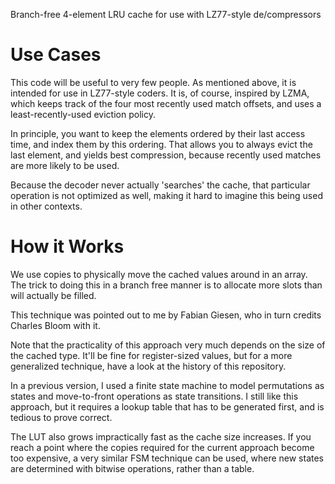 Branch-free 4-element LRU cache for use with LZ77-style de/compressors

Use Cases
=========

This code will be useful to very few people. As mentioned above, it is intended
for use in LZ77-style coders. It is, of course, inspired by LZMA, which keeps
track of the four most recently used match offsets, and uses a
least-recently-used eviction policy.

In principle, you want to keep the elements ordered by their last access time,
and index them by this ordering. That allows you to always evict the last
element, and yields best compression, because recently used matches are more
likely to be used.

Because the decoder never actually 'searches' the cache, that particular
operation is not optimized as well, making it hard to imagine this being used
in other contexts.

How it Works
============

We use copies to physically move the cached values around in an array. The trick
to doing this in a branch free manner is to allocate more slots than will actually
be filled.

This technique was pointed out to me by Fabian Giesen, who in turn credits
Charles Bloom with it.

Note that the practicality of this approach very much depends on the size of the
cached type. It'll be fine for register-sized values, but for a more generalized
technique, have a look at the history of this repository.

In a previous version, I used a finite state machine to model permutations as
states and move-to-front operations as state transitions. I still like this
approach, but it requires a lookup table that has to be generated first, and is
tedious to prove correct.

The LUT also grows impractically fast as the cache size increases. If you reach
a point where the copies required for the current approach become too expensive,
a very similar FSM technique can be used, where new states are determined with
bitwise operations, rather than a table.